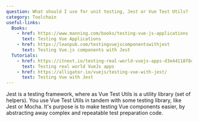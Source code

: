 ```yaml
---
question: What should I use for unit testing, Jest or Vue Test Utils?
category: Toolchain
useful-links:
  Books:
    - href: https://www.manning.com/books/testing-vue-js-applications
      text: Testing Vue Applications
    - href: https://leanpub.com/testingvuejscomponentswithjest
      text: Testing Vue.js components with Jest
  Tutorials:
    - href: https://itnext.io/testing-real-world-vuejs-apps-d3e44118f8ce
      text: Testing real world VueJs apps
    - href: https://alligator.io/vuejs/testing-vue-with-jest/
      text: Testing Vue with Jest
---
```


Jest is a testing framework, where as Vue Test Utils is a utility library (set of helpers). You use Vue Test Utils in tandem with some testing library, like Jest or Mocha.
It's purpose is to make testing Vue components easier, by abstracting away complex and repeatable test preparation code.
